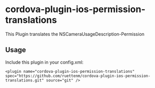 # cordova-plugin-ios-permission-translations

This Plugin translates the NSCameraUsageDescription-Permission

## Usage
Include this plugin in your config.xml:
```
<plugin name="cordova-plugin-ios-permission-translations" spec="https://github.com/ruettenm/cordova-plugin-ios-permission-translations.git" source="git" />
```
